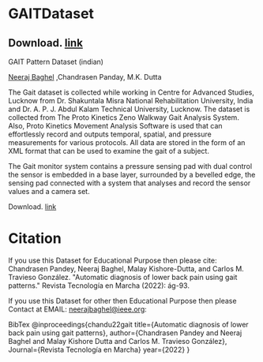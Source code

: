 # GAITDataset 
## Download. [link](https://drive.google.com/drive/folders/1HAuGsq-Eozrsvm2x2FMAa-Ewx-33fbnl?usp=sharing)

GAIT Pattern Dataset (indian)

[Neeraj Baghel](https://sites.google.com/view/nbaghel777) ,Chandrasen Panday,  M.K. Dutta 

The Gait dataset is collected while working in Centre for Advanced Studies, Lucknow from Dr. Shakuntala Misra National Rehabilitation University, India and Dr. A. P. J. Abdul Kalam Technical University, Lucknow. The dataset is collected from The Proto Kinetics Zeno Walkway Gait Analysis System. Also, Proto Kinetics Movement Analysis Software is used that can effortlessly record and outputs temporal, spatial, and pressure measurements for various protocols. All data are stored in the form of an XML format that can be used to examine the gait of a subject.

The Gait monitor system contains a pressure sensing pad with dual control the sensor is embedded in a base layer, surrounded by a bevelled edge, the sensing pad connected with a system that analyses and record the sensor values and a camera set.

Download. [link](https://drive.google.com/drive/folders/1HAuGsq-Eozrsvm2x2FMAa-Ewx-33fbnl?usp=sharing)


# Citation
If you use this Dataset for Educational Purpose then please cite:
Chandrasen Pandey, Neeraj Baghel, Malay Kishore-Dutta, and Carlos M. Travieso González. "Automatic diagnosis of lower back pain using gait patterns." Revista Tecnología en Marcha (2022): ág-93.

If you use this Dataset for other then Educational Purpose then please Contact at EMAIL: neerajbaghel@ieee.org:

BibTex
@inproceedings{chandu22gait
    title={Automatic diagnosis of lower back pain using gait patterns}, 
    author={Chandrasen Pandey and Neeraj Baghel and Malay Kishore Dutta and Carlos M. Travieso González},
    Journal={Revista Tecnología en Marcha}
    year={2022}
}
